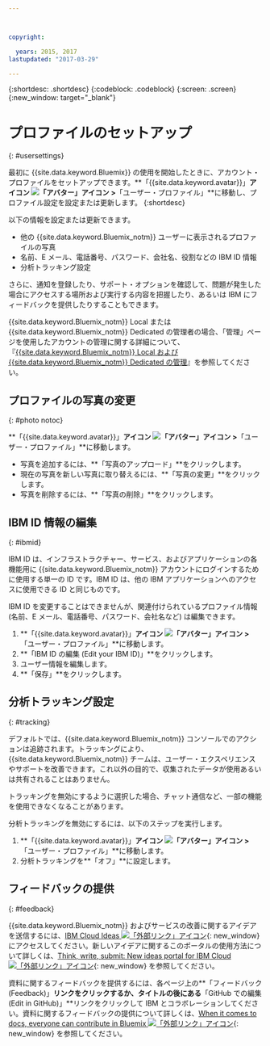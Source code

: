 ```yaml
---



copyright:

  years: 2015, 2017
lastupdated: "2017-03-29"

---
```


{:shortdesc: .shortdesc}
{:codeblock: .codeblock}
{:screen: .screen}
{:new_window: target="_blank"}

# プロファイルのセットアップ
{: #usersettings}

最初に {{site.data.keyword.Bluemix}} の使用を開始したときに、アカウント・プロファイルをセットアップできます。**「{{site.data.keyword.avatar}}」**アイコン ![「アバター」アイコン](../icons/i-avatar-icon.svg) &gt;**「ユーザー・プロファイル」**に移動し、プロファイル設定を設定または更新します。
{:shortdesc}

以下の情報を設定または更新できます。

 * 他の {{site.data.keyword.Bluemix_notm}} ユーザーに表示されるプロファイルの写真
 * 名前、E メール、電話番号、パスワード、会社名、役割などの IBM ID 情報
 * 分析トラッキング設定

さらに、通知を登録したり、サポート・オプションを確認して、問題が発生した場合にアクセスする場所および実行する内容を把握したり、あるいは IBM にフィードバックを提供したりすることもできます。

{{site.data.keyword.Bluemix_notm}} Local または {{site.data.keyword.Bluemix_notm}} Dedicated の管理者の場合、「管理」ページを使用したアカウントの管理に関する詳細について、『[{{site.data.keyword.Bluemix_notm}} Local および {{site.data.keyword.Bluemix_notm}} Dedicated の管理](/docs/admin/index.html#mng)』を参照してください。

## プロファイルの写真の変更
{: #photo notoc}

**「{{site.data.keyword.avatar}}」**アイコン ![「アバター」アイコン](../icons/i-avatar-icon.svg) &gt;**「ユーザー・プロファイル」**に移動します。

  * 写真を追加するには、**「写真のアップロード」**をクリックします。
  * 現在の写真を新しい写真に取り替えるには、**「写真の変更」**をクリックします。
  * 写真を削除するには、**「写真の削除」**をクリックします。

## IBM ID 情報の編集
{: #ibmid}

IBM ID は、インフラストラクチャー、サービス、およびアプリケーションの各機能用に {{site.data.keyword.Bluemix_notm}} アカウントにログインするために使用する単一の ID です。IBM ID は、他の IBM アプリケーションへのアクセスに使用できる ID と同じものです。

IBM ID を変更することはできませんが、関連付けられているプロファイル情報 (名前、E メール、電話番号、パスワード、会社名など) は編集できます。

1. **「{{site.data.keyword.avatar}}」**アイコン ![「アバター」アイコン](../icons/i-avatar-icon.svg) &gt;**「ユーザー・プロファイル」**に移動します。
2. **「IBM ID の編集 (Edit your IBM ID)」**をクリックします。
3. ユーザー情報を編集します。
4. **「保存」**をクリックします。

## 分析トラッキング設定
{: #tracking}

デフォルトでは、{{site.data.keyword.Bluemix_notm}} コンソールでのアクションは追跡されます。トラッキングにより、{{site.data.keyword.Bluemix_notm}} チームは、ユーザー・エクスペリエンスやサポートを改善できます。これ以外の目的で、収集されたデータが使用あるいは共有されることはありません。

トラッキングを無効にするように選択した場合、チャット通信など、一部の機能を使用できなくなることがあります。

分析トラッキングを無効にするには、以下のステップを実行します。

1. **「{{site.data.keyword.avatar}}」**アイコン ![「アバター」アイコン](../icons/i-avatar-icon.svg) &gt;**「ユーザー・プロファイル」**に移動します。
2. 分析トラッキングを**「オフ」**に設定します。

## フィードバックの提供
{: #feedback}

{{site.data.keyword.Bluemix_notm}} およびサービスの改善に関するアイデアを送信するには、[IBM Cloud Ideas ![「外部リンク」アイコン](../icons/launch-glyph.svg)](https://ibmcloud.ideas.aha.io){: new_window} にアクセスしてください。新しいアイデアに関するこのポータルの使用方法について詳しくは、[Think, write, submit: New ideas portal for IBM Cloud ![「外部リンク」アイコン](../icons/launch-glyph.svg)](https://developer.ibm.com/bluemix/2016/10/05/think-write-submit/){: new_window} を参照してください。

資料に関するフィードバックを提供するには、各ページ上の**「フィードバック (Feedback)」**リンクをクリックするか、タイトルの後にある**「GitHub での編集 (Edit in GitHub)」**リンクをクリックして IBM とコラボレーションしてください。資料に関するフィードバックの提供について詳しくは、[When it comes to docs, everyone can contribute in Bluemix ![「外部リンク」アイコン](../icons/launch-glyph.svg)](https://developer.ibm.com/bluemix/2016/01/13/bluemix-docs-now-open-source-on-github/){: new_window} を参照してください。
